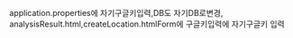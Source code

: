 application.properties에 자기구글키입력,DB도 자기DB로변경, analysisResult.html,createLocation.htmlForm에 구글키입력에 자기구글키 입력
